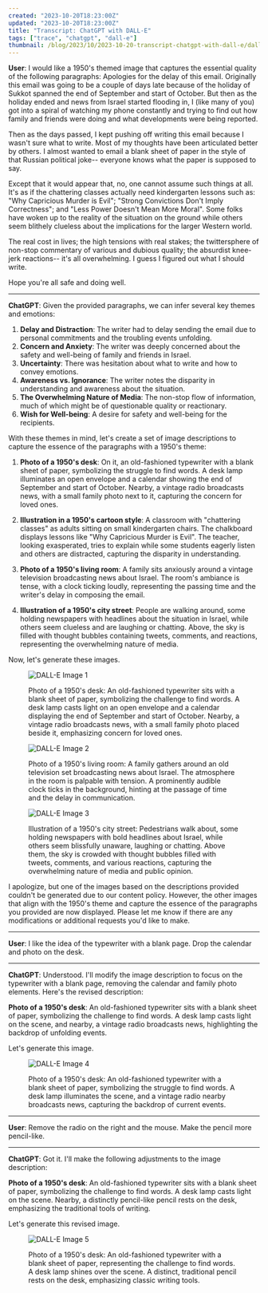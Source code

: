 ```yaml
---
created: "2023-10-20T18:23:00Z"
updated: "2023-10-20T18:23:00Z"
title: "Transcript: ChatGPT with DALL-E"
tags: ["trace", "chatgpt", "dall-e"]
thumbnail: /blog/2023/10/2023-10-20-transcript-chatgpt-with-dall-e/dall-e-5.png
---
```


**User**: I would like a 1950's themed image that captures the essential quality of the following paragraphs: Apologies for the delay of this email. Originally this email was going to be a couple of days late because of the holiday of Sukkot spanned the end of September and start of October. But then as the holiday ended and news from Israel started flooding in, I (like many of you) got into a spiral of watching my phone constantly and trying to find out how family and friends were doing and what developments were being reported.

Then as the days passed, I kept pushing off writing this email because I wasn't sure what to write. Most of my thoughts have been articulated better by others. I almost wanted to email a blank sheet of paper in the style of that Russian political joke-- everyone knows what the paper is supposed to say.

Except that it would appear that, no, one cannot assume such things at all. It's as if the chattering classes actually need kindergarten lessons such as: "Why Capricious Murder is Evil"; "Strong Convictions Don't Imply Correctness"; and "Less Power Doesn't Mean More Moral". Some folks have woken up to the reality of the situation on the ground while others seem blithely clueless about the implications for the larger Western world.

The real cost in lives; the high tensions with real stakes; the twittersphere of non-stop commentary of various and dubious quality; the absurdist knee-jerk reactions-- it's all overwhelming. I guess I figured out what I should write.

Hope you're all safe and doing well.

---

**ChatGPT**: Given the provided paragraphs, we can infer several key themes and emotions:

1. **Delay and Distraction**: The writer had to delay sending the email due to personal commitments and the troubling events unfolding.
1. **Concern and Anxiety**: The writer was deeply concerned about the safety and well-being of family and friends in Israel.
1. **Uncertainty**: There was hesitation about what to write and how to convey emotions.
1. **Awareness vs. Ignorance**: The writer notes the disparity in understanding and awareness about the situation.
1. **The Overwhelming Nature of Media**: The non-stop flow of information, much of which might be of questionable quality or reactionary.
1. **Wish for Well-being**: A desire for safety and well-being for the recipients.

With these themes in mind, let's create a set of image descriptions to capture the essence of the paragraphs with a 1950's theme:

1. **Photo of a 1950's desk**: On it, an old-fashioned typewriter with a blank sheet of paper, symbolizing the struggle to find words. A desk lamp illuminates an open envelope and a calendar showing the end of September and start of October. Nearby, a vintage radio broadcasts news, with a small family photo next to it, capturing the concern for loved ones.

1. **Illustration in a 1950's cartoon style**: A classroom with "chattering classes" as adults sitting on small kindergarten chairs. The chalkboard displays lessons like "Why Capricious Murder is Evil". The teacher, looking exasperated, tries to explain while some students eagerly listen and others are distracted, capturing the disparity in understanding.

1. **Photo of a 1950's living room**: A family sits anxiously around a vintage television broadcasting news about Israel. The room's ambiance is tense, with a clock ticking loudly, representing the passing time and the writer's delay in composing the email.

1. **Illustration of a 1950's city street**: People are walking around, some holding newspapers with headlines about the situation in Israel, while others seem clueless and are laughing or chatting. Above, the sky is filled with thought bubbles containing tweets, comments, and reactions, representing the overwhelming nature of media.

Now, let's generate these images.

<!-- test 5 -->

<figure>

![DALL-E Image 1](./2023-10-20-transcript-chatgpt-with-dall-e/dall-e-1.png)

<figcaption>
Photo of a 1950's desk: An old-fashioned typewriter sits with a blank sheet of paper, symbolizing the challenge to find words. A desk lamp casts light on an open envelope and a calendar displaying the end of September and start of October. Nearby, a vintage radio broadcasts news, with a small family photo placed beside it, emphasizing concern for loved ones.
</figcaption>
</figure>

<figure>

![DALL-E Image 2](./2023-10-20-transcript-chatgpt-with-dall-e/dall-e-2.png)

<figcaption>
Photo of a 1950's living room: A family gathers around an old television set broadcasting news about Israel. The atmosphere in the room is palpable with tension. A prominently audible clock ticks in the background, hinting at the passage of time and the delay in communication.
</figcaption>
</figure>

<figure>

![DALL-E Image 3](./2023-10-20-transcript-chatgpt-with-dall-e/dall-e-3.png)

<figcaption>
Illustration of a 1950's city street: Pedestrians walk about, some holding newspapers with bold headlines about Israel, while others seem blissfully unaware, laughing or chatting. Above them, the sky is crowded with thought bubbles filled with tweets, comments, and various reactions, capturing the overwhelming nature of media and public opinion.
</figcaption>
</figure>

I apologize, but one of the images based on the descriptions provided couldn't be generated due to our content policy. However, the other images that align with the 1950's theme and capture the essence of the paragraphs you provided are now displayed. Please let me know if there are any modifications or additional requests you'd like to make.

---

**User**: I like the idea of the typewriter with a blank page. Drop the calendar and photo on the desk.

---

**ChatGPT**: Understood. I'll modify the image description to focus on the typewriter with a blank page, removing the calendar and family photo elements. Here's the revised description:

**Photo of a 1950's desk**: An old-fashioned typewriter sits with a blank sheet of paper, symbolizing the challenge to find words. A desk lamp casts light on the scene, and nearby, a vintage radio broadcasts news, highlighting the backdrop of unfolding events.

Let's generate this image.

<figure>

![DALL-E Image 4](./2023-10-20-transcript-chatgpt-with-dall-e/dall-e-4.png)

<figcaption>
Photo of a 1950's desk: An old-fashioned typewriter with a blank sheet of paper, symbolizing the struggle to find words. A desk lamp illuminates the scene, and a vintage radio nearby broadcasts news, capturing the backdrop of current events.
</figcaption>
</figure>

---

**User**: Remove the radio on the right and the mouse. Make the pencil more pencil-like.

---

**ChatGPT**: Got it. I'll make the following adjustments to the image description:

**Photo of a 1950's desk**: An old-fashioned typewriter sits with a blank sheet of paper, symbolizing the challenge to find words. A desk lamp casts light on the scene. Nearby, a distinctly pencil-like pencil rests on the desk, emphasizing the traditional tools of writing.

Let's generate this revised image.

<figure>

![DALL-E Image 5](./2023-10-20-transcript-chatgpt-with-dall-e/dall-e-5.png)

<figcaption>
Photo of a 1950's desk: An old-fashioned typewriter with a blank sheet of paper, representing the challenge to find words. A desk lamp shines over the scene. A distinct, traditional pencil rests on the desk, emphasizing classic writing tools.
</figcaption>
</figure>
